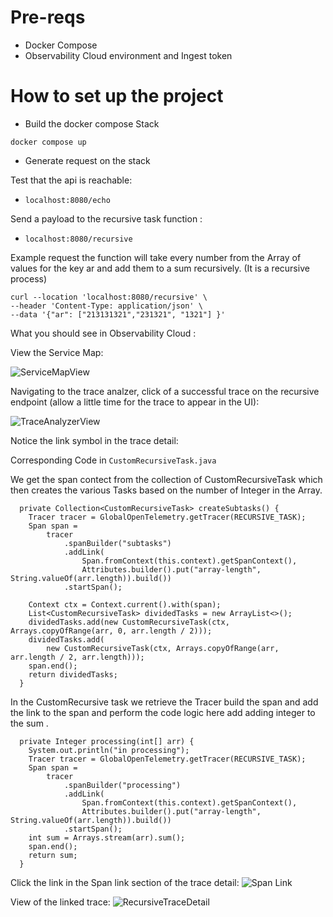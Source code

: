# Pre-reqs 

- Docker Compose
- Observability Cloud environment and Ingest token

# How to set up the project

- Build the docker compose Stack 

```docker compose up``` 

- Generate request on the stack 

Test that the api is reachable:

- ```localhost:8080/echo```

Send a payload to the recursive task function :

- ```localhost:8080/recursive```

Example request the function will take every number from the Array of values for the key ar and add them to a sum recursively. (It is a recursive process)

``` 
curl --location 'localhost:8080/recursive' \
--header 'Content-Type: application/json' \
--data '{"ar": ["213131321","231321", "1321"] }' 
```

What you should see in Observability Cloud : 

View the Service Map:

![ServiceMapView](https://raw.githubusercontent.com/IsmaelKP2/DemoSpanLinking/main/img/ServiceMapView.png)

Navigating to the trace analzer, click of a successful trace on the recursive endpoint (allow a little time for the trace to appear in the UI):

![TraceAnalyzerView](https://raw.githubusercontent.com/IsmaelKP2/DemoSpanLinking/main/img/TraceAnalyzerView.png)


Notice the link symbol in the trace detail:

Corresponding Code in ```CustomRecursiveTask.java```

We get the span contect from the collection of CustomRecursiveTask which then creates the various Tasks based on the number of Integer in the Array. 
```
  private Collection<CustomRecursiveTask> createSubtasks() {
    Tracer tracer = GlobalOpenTelemetry.getTracer(RECURSIVE_TASK);
    Span span =
        tracer
            .spanBuilder("subtasks")
            .addLink(
                Span.fromContext(this.context).getSpanContext(),
                Attributes.builder().put("array-length", String.valueOf(arr.length)).build())
            .startSpan();

    Context ctx = Context.current().with(span);
    List<CustomRecursiveTask> dividedTasks = new ArrayList<>();
    dividedTasks.add(new CustomRecursiveTask(ctx, Arrays.copyOfRange(arr, 0, arr.length / 2)));
    dividedTasks.add(
        new CustomRecursiveTask(ctx, Arrays.copyOfRange(arr, arr.length / 2, arr.length)));
    span.end();
    return dividedTasks;
  }
  ```

In the CustomRecursive task we retrieve the Tracer build the span and add the link to the span and perform the code logic here add adding integer to the sum . 

```
  private Integer processing(int[] arr) {
    System.out.println("in processing");
    Tracer tracer = GlobalOpenTelemetry.getTracer(RECURSIVE_TASK);
    Span span =
        tracer
            .spanBuilder("processing")
            .addLink(
                Span.fromContext(this.context).getSpanContext(),
                Attributes.builder().put("array-length", String.valueOf(arr.length)).build())
            .startSpan(); 
    int sum = Arrays.stream(arr).sum();
    span.end();
    return sum;
  }
```

Click the link in the Span link section of the trace detail:
![Span Link](https://raw.githubusercontent.com/IsmaelKP2/DemoSpanLinking/main/img/SpanLink.png)

View of the linked trace:
![RecursiveTraceDetail](https://raw.githubusercontent.com/IsmaelKP2/DemoSpanLinking/main/img/RecursiveTraceDetail.png)



